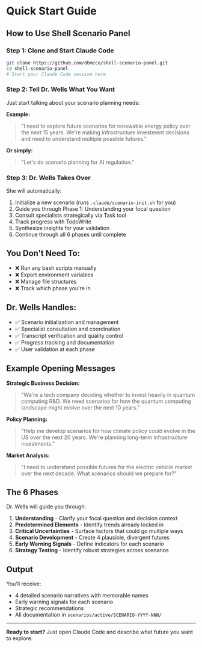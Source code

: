 # Quick Start Guide

## How to Use Shell Scenario Panel

### Step 1: Clone and Start Claude Code
```bash
git clone https://github.com/dbmcco/shell-scenario-panel.git
cd shell-scenario-panel
# Start your Claude Code session here
```

### Step 2: Tell Dr. Wells What You Want

Just start talking about your scenario planning needs:

**Example:**
> "I need to explore future scenarios for renewable energy policy over the next 15 years. We're making infrastructure investment decisions and need to understand multiple possible futures."

**Or simply:**
> "Let's do scenario planning for AI regulation."

### Step 3: Dr. Wells Takes Over

She will automatically:
1. Initialize a new scenario (runs `.claude/scenario-init.sh` for you)
2. Guide you through Phase 1: Understanding your focal question
3. Consult specialists strategically via Task tool
4. Track progress with TodoWrite
5. Synthesize insights for your validation
6. Continue through all 6 phases until complete

## You Don't Need To:
- ❌ Run any bash scripts manually
- ❌ Export environment variables
- ❌ Manage file structures
- ❌ Track which phase you're in

## Dr. Wells Handles:
- ✅ Scenario initialization and management
- ✅ Specialist consultation and coordination
- ✅ Transcript verification and quality control
- ✅ Progress tracking and documentation
- ✅ User validation at each phase

## Example Opening Messages

**Strategic Business Decision:**
> "We're a tech company deciding whether to invest heavily in quantum computing R&D. We need scenarios for how the quantum computing landscape might evolve over the next 10 years."

**Policy Planning:**
> "Help me develop scenarios for how climate policy could evolve in the US over the next 20 years. We're planning long-term infrastructure investments."

**Market Analysis:**
> "I need to understand possible futures for the electric vehicle market over the next decade. What scenarios should we prepare for?"

## The 6 Phases

Dr. Wells will guide you through:

1. **Understanding** - Clarify your focal question and decision context
2. **Predetermined Elements** - Identify trends already locked in
3. **Critical Uncertainties** - Surface factors that could go multiple ways
4. **Scenario Development** - Create 4 plausible, divergent futures
5. **Early Warning Signals** - Define indicators for each scenario
6. **Strategy Testing** - Identify robust strategies across scenarios

## Output

You'll receive:
- 4 detailed scenario narratives with memorable names
- Early warning signals for each scenario
- Strategic recommendations
- All documentation in `scenarios/active/SCENARIO-YYYY-NNN/`

---

**Ready to start?** Just open Claude Code and describe what future you want to explore.
